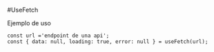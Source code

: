 #UseFetch

Ejemplo de uso
```
const url ='endpoint de una api';
const { data: null, loading: true, error: null } = useFetch(url);

```

